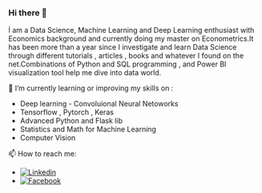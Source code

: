 ### Hi there 👋

İ am a Data Science, Machine Learning and Deep Learning enthusiast with Economics background and currently doing my master on Econometrics.It has been more than a year since I investigate and learn Data Science through different tutorials , articles , books and whatever I found on the net.Combinations of Python and SQL programming , and Power BI visualization tool help me dive into data world.

🌱 I’m currently learning or improving my skills on :
- Deep learning - Convoluional Neural Netoworks
- Tensorflow , Pytorch , Keras
- Advanced Python and Flask lib
- Statistics and Math for Machine Learning
- Computer Vision

📫 How to reach me:

- [![Linkedin](https://img.shields.io/badge/LinkedIn-0077B5?style=for-the-badge&logo=linkedin&logoColor=white)](https://www.linkedin.com/in/yusifabasovv/)
- [![Facebook](https://img.shields.io/badge/Facebook-1877F2?style=for-the-badge&logo=facebook&logoColor=white)](https://www.facebook.com/yusifabasovv)


<!--
**yusifabasovv/yusifabasovv** is a ✨ _special_ ✨ repository because its `README.md` (this file) appears on your GitHub profile.

Here are some ideas to get you started:

- 🔭 I’m currently working on ...
- 🌱 I’m currently learning ...
- 👯 I’m looking to collaborate on ...
- 🤔 I’m looking for help with ...
- 💬 Ask me about ...
- 📫 How to reach me: ...
- 😄 Pronouns: ...
- ⚡ Fun fact: ...
-->
